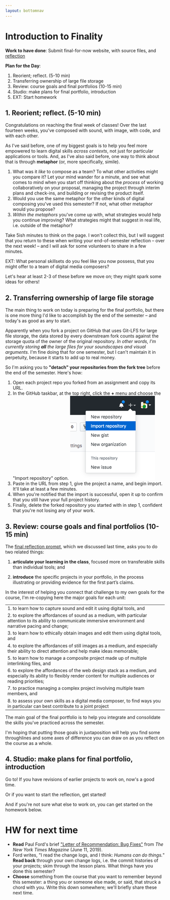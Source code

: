 ```yaml
---
layout: bottomnav
---
```


# Introduction to Finality

**Work to have done**: Submit final-for-now website, with source files, and [reflection](https://github.com/pitt-cdm/miller2019spring/issues/13)

**Plan for the Day**:
1. Reorient; reflect. (5-10 min)<!-- metaphors for learning -->
2. Transferring ownership of large file storage
3. Review: course goals and final portfolios (10-15 min)
4. Studio: make plans for final portfolio, introduction
5. EXT: Start homework


## 1. Reorient; reflect. (5-10 min)

Congratulations on reaching the final week of classes! Over the last fourteen weeks, you've composed with sound, with image, with code, and with each other.

As I've said before, one of my biggest goals is to help you feel more empowered to learn digital skills _across contexts_, not just for particular applications or tools. And, as I've also said before, one way to think about that is through **metaphor** (or, more specifically, simile).

<div class="alert alert-success">
   <ol>
      <li>What was it <em>like</em> to compose as a team? To what other activities might you compare it? <!-- If it's like team sports, for example, was it more like volleyball or gymnastics – or relay racing? Was it like a dance? A bus ride? A group run? Were you and your teammates a construction crew? A family? The United Nations? --> Let your mind wander for a minute, and see what comes to mind when you start off thinking about the <em>process</em> of working collaboratively on your proposal, managing the project through interim plans and check-ins, and building or revising the product itself.</li>
      <li>Would you use the same metaphor for the other kinds of digital composing you've used this semester? If not, what other metaphor would you propose?</li>
      <li><em>Within the metaphors</em> you've come up with, what strategies would help you continue improving? What strategies might that suggest in real life, i.e. outside of the metaphor?</li>
   </ol>
</div>

Take 5ish minutes to think on the page. I won't collect this, but I will suggest that you return to these when writing your end-of-semester reflection – over the next week! – and I will ask for some volunteers to share in a few minutes.

EXT: What personal skillsets do you feel like you now possess, that you might offer to a team of digital media composers?

Let's hear at least 2-3 of these before we move on; they might spark some ideas for others!

## 2. Transferring ownership of large file storage

The main thing to work on today is preparing for the final portfolio, but there is one more thing I'd like to accomplish by the end of the semester – and today's as good as any to start.

Apparently when you fork a project on GitHub that uses Git-LFS for large file storage, the data stored by every downstream fork counts against the storage quota of the owner of the original repository. _In other words, I'm currently storing **all** the large files for your soundscapes and visual arguments._ I'm fine doing that for one semester, but I can't maintain it in perpetuity, because it starts to add up to real money.

So I'm asking you to **"detach" your repositories from the fork tree** before the end of the semester. Here's how:

<div class="alert alert-success">
<ol>
   <li>Open each project repo you forked from an assignment and copy its URL.</li>
   <li>In the GitHub taskbar, at the top right, click the <strong>+</strong> menu and choose the "Import repository" option.

   <img src="../assets/img/screenshot--import-repository.png" alt="plus menu, between alert and profile menus, with import repository as the second option">
   </li>
   <li>Paste in the URL from step 1, give the project a name, and begin import. It'll take at least a few minutes.</li>
   <li>When you're notified that the import is successful, open it up to confirm that you still have your full project history.</li>
   <li>Finally, delete the forked repository you started with in step 1, confident that you're not losing any of your work.</li>
</ol>
</div>

## 3. Review: course goals and final portfolios (10-15 min)

The [final reflection prompt](https://github.com/benmiller314/cdm2019fall/blob/gh-pages/uploads/handout--final-portfolio-prompt.docx?raw=true), which we discussed last time, asks you to do two related things:

1. **articulate your learning in the class**, focused more on transferable skills than individual tools; and

2. **introduce** the specific projects in your portfolio, in the process illustrating or providing evidence for the first part’s claims.

In the interest of helping you connect that challenge to my own goals for the course, I'm re-copying here the major goals for each unit:

<table class="table table-striped">
<tbody>
<tr><td>1. to learn how to capture sound and edit it using digital tools, and</td></tr>
<tr><td>2. to explore the affordances of sound as a medium, with particular attention to its ability to communicate immersive environment and narrative pacing and change;</td></tr>
<tr><td>3. to learn how to ethically obtain images and edit them using digital tools, and</td></tr>
<tr><td>4. to explore the affordances of still images as a medium, and especially their ability to direct attention and help make ideas memorable;</td></tr>
<tr><td>5. to learn how to manage a composite project made up of multiple interlinking files, and</td></tr>
<tr><td>6. to explore the affordances of the web design stack as a medium, and especially its ability to flexibly render content for multiple audiences or reading priorities;</td></tr>
<tr><td>7. to practice managing a complex project involving multiple team members, and</td></tr>
<tr><td>8. to assess your own skills as a digital media composer, to find ways you in particular can best contribute to a joint project</td></tr>
</tbody>
</table>


<div class="alert alert-info">
The main goal of the final portfolio is to help you integrate and consolidate the skills you've practiced across the semester.
</div>

I'm hoping that putting those goals in juxtaposition will help you find some throughlines and some axes of difference you can draw on as you reflect on the course as a whole.

## 4. Studio: make plans for final portfolio, introduction

Go to! If you have revisions of earlier projects to work on, now's a good time.

Or if you want to start the reflection, get started!

And if you're not sure what else to work on, you can get started on the homework below.

# HW for next time

* **Read** Paul Ford's brief <a href="https://www.nytimes.com/2019/06/11/magazine/letter-of-recommendation-bug-fixes-git.html">"Letter of Recommendation: Bug Fixes"</a> from <em>The New York Times Magazine</em> (June 11, 2019).
* Ford writes, "I read the change logs, and I think: <em>Humans can do things.</em>" **Read back** through your own change logs, i.e. the commit histories of your projects; skim through the lesson plans. What things have you done this semester?
* **Choose** something from the course that you want to remember beyond this semester: a thing you or someone else made, or said, that struck a chord with you. Write this down somewhere; we'll briefly share these next time.
